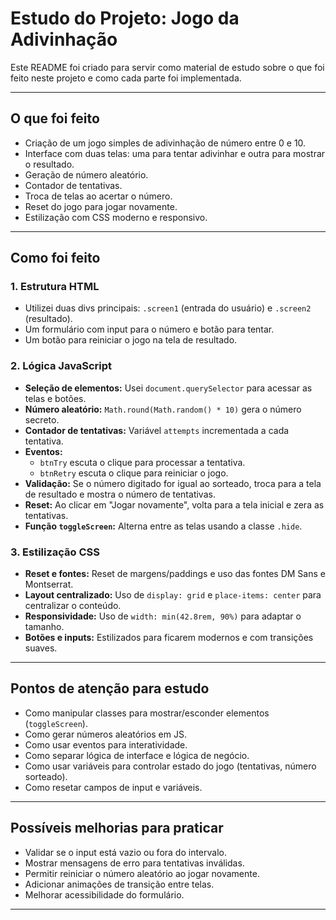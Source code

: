# Estudo do Projeto: Jogo da Adivinhação

Este README foi criado para servir como material de estudo sobre o que foi feito neste projeto e como cada parte foi implementada.

---

## O que foi feito

- Criação de um jogo simples de adivinhação de número entre 0 e 10.
- Interface com duas telas: uma para tentar adivinhar e outra para mostrar o resultado.
- Geração de número aleatório.
- Contador de tentativas.
- Troca de telas ao acertar o número.
- Reset do jogo para jogar novamente.
- Estilização com CSS moderno e responsivo.

---

## Como foi feito

### 1. Estrutura HTML

- Utilizei duas divs principais: `.screen1` (entrada do usuário) e `.screen2` (resultado).
- Um formulário com input para o número e botão para tentar.
- Um botão para reiniciar o jogo na tela de resultado.

### 2. Lógica JavaScript

- **Seleção de elementos:** Usei `document.querySelector` para acessar as telas e botões.
- **Número aleatório:** `Math.round(Math.random() * 10)` gera o número secreto.
- **Contador de tentativas:** Variável `attempts` incrementada a cada tentativa.
- **Eventos:** 
  - `btnTry` escuta o clique para processar a tentativa.
  - `btnRetry` escuta o clique para reiniciar o jogo.
- **Validação:** Se o número digitado for igual ao sorteado, troca para a tela de resultado e mostra o número de tentativas.
- **Reset:** Ao clicar em "Jogar novamente", volta para a tela inicial e zera as tentativas.
- **Função `toggleScreen`:** Alterna entre as telas usando a classe `.hide`.

### 3. Estilização CSS

- **Reset e fontes:** Reset de margens/paddings e uso das fontes DM Sans e Montserrat.
- **Layout centralizado:** Uso de `display: grid` e `place-items: center` para centralizar o conteúdo.
- **Responsividade:** Uso de `width: min(42.8rem, 90%)` para adaptar o tamanho.
- **Botões e inputs:** Estilizados para ficarem modernos e com transições suaves.

---

## Pontos de atenção para estudo

- Como manipular classes para mostrar/esconder elementos (`toggleScreen`).
- Como gerar números aleatórios em JS.
- Como usar eventos para interatividade.
- Como separar lógica de interface e lógica de negócio.
- Como usar variáveis para controlar estado do jogo (tentativas, número sorteado).
- Como resetar campos de input e variáveis.

---

## Possíveis melhorias para praticar

- Validar se o input está vazio ou fora do intervalo.
- Mostrar mensagens de erro para tentativas inválidas.
- Permitir reiniciar o número aleatório ao jogar novamente.
- Adicionar animações de transição entre telas.
- Melhorar acessibilidade do formulário.

---
